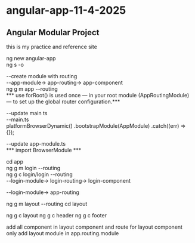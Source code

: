 # angular-app-11-4-2025
## Angular Modular Project
this is my practice and reference site

ng new angular-app <br>
ng s -o
 
--create module with routing <br>
--app-module-> app-routing-> app-component <br>
ng g m app --routing <br>
*** use forRoot() is used once — in your root module (AppRoutingModule) — to set up the global router configuration.***


--update main ts <br>
--main.ts <br>
platformBrowserDynamic()
  .bootstrapModule(AppModule)
  .catch((err) => {});

--update app-module.ts <br>
*** import BrowserModule *** <br>

 cd app  <br>
 ng g m login --routing <br>
 ng g c login/login --routing <br>
 --login-module-> login-routing-> login-component <br>    

--login-module-> app-routing <br> 

 ng g m layout --routing
 cd layout

 ng g c layout
 ng g c header
 ng g c footer

 add all component in layout component and route for layout component only
 add layout module in app.routing.module
 


